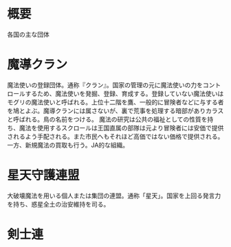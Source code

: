 # 概要
各国の主な団体

# 魔導クラン
魔法使いの登録団体。通称『クラン』。国家の管理の元に魔法使いの力をコントロールするため、魔法使いを発掘、登録、育成する。登録していない魔法使いはモグリの魔法使いと呼ばれる。上位十二階を鷹、一般的に冒険者などに与する者を鳩とよぶ。魔導クランには属さないが、裏で荒事を処理する暗部がありカラスと呼ばれる。鳥の名前をつける。
魔法の研究は公共の福祉としての性質を持ち、魔法を使用するスクロールは王国直属の部隊は元より冒険者には安価で提供されるよう手配される。また市民へもそれほど高価ではない価格で提供される。一方、新規魔法の買取も行う。JA的な組織。

# 星天守護連盟
大破壊魔法を用いる個人または集団の連盟。通称「星天」。国家を上回る発言力を持ち、惑星全土の治安維持を司る。

# 剣士連
